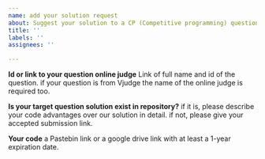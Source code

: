 ```yaml
---
name: add your solution request
about: Suggest your solution to a CP (Competitive programming) question.
title: ''
labels: ''
assignees: ''

---
```


**Id or link to your question online judge**
Link of full name and id of the question. if your question is from Vjudge the name of the online judge is required too.

**Is your target question solution exist in repository?**
if it is, please describe your code advantages over our solution in detail. if not, please give your accepted submission link.

**Your code**
a Pastebin link or a google drive link with at least a 1-year expiration date.
